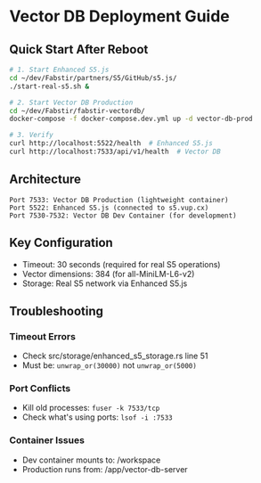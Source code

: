 # Vector DB Deployment Guide

## Quick Start After Reboot

```bash
# 1. Start Enhanced S5.js
cd ~/dev/Fabstir/partners/S5/GitHub/s5.js/
./start-real-s5.sh &

# 2. Start Vector DB Production
cd ~/dev/Fabstir/fabstir-vectordb/
docker-compose -f docker-compose.dev.yml up -d vector-db-prod

# 3. Verify
curl http://localhost:5522/health  # Enhanced S5.js
curl http://localhost:7533/api/v1/health  # Vector DB
```

## Architecture

```
Port 7533: Vector DB Production (lightweight container)
Port 5522: Enhanced S5.js (connected to s5.vup.cx)
Port 7530-7532: Vector DB Dev Container (for development)
```

## Key Configuration

- Timeout: 30 seconds (required for real S5 operations)
- Vector dimensions: 384 (for all-MiniLM-L6-v2)
- Storage: Real S5 network via Enhanced S5.js

## Troubleshooting

### Timeout Errors
- Check src/storage/enhanced_s5_storage.rs line 51
- Must be: `unwrap_or(30000)` not `unwrap_or(5000)`

### Port Conflicts
- Kill old processes: `fuser -k 7533/tcp`
- Check what's using ports: `lsof -i :7533`

### Container Issues
- Dev container mounts to: /workspace
- Production runs from: /app/vector-db-server